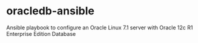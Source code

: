 # oracledb-ansible
Ansible playbook to configure an Oracle Linux 7.1 server with Oracle 12c R1 Enterprise Edition Database
